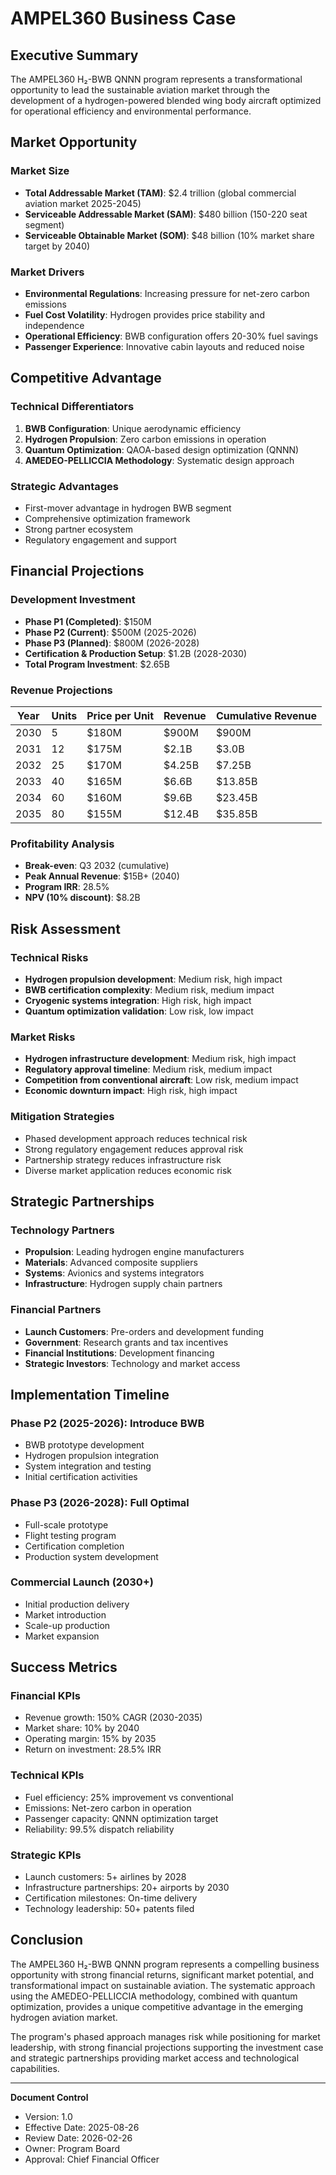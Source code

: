 # AMPEL360 Business Case

## Executive Summary

The AMPEL360 H₂-BWB QNNN program represents a transformational opportunity to lead the sustainable aviation market through the development of a hydrogen-powered blended wing body aircraft optimized for operational efficiency and environmental performance.

## Market Opportunity

### Market Size
- **Total Addressable Market (TAM)**: $2.4 trillion (global commercial aviation market 2025-2045)
- **Serviceable Addressable Market (SAM)**: $480 billion (150-220 seat segment)
- **Serviceable Obtainable Market (SOM)**: $48 billion (10% market share target by 2040)

### Market Drivers
- **Environmental Regulations**: Increasing pressure for net-zero carbon emissions
- **Fuel Cost Volatility**: Hydrogen provides price stability and independence
- **Operational Efficiency**: BWB configuration offers 20-30% fuel savings
- **Passenger Experience**: Innovative cabin layouts and reduced noise

## Competitive Advantage

### Technical Differentiators
1. **BWB Configuration**: Unique aerodynamic efficiency
2. **Hydrogen Propulsion**: Zero carbon emissions in operation
3. **Quantum Optimization**: QAOA-based design optimization (QNNN)
4. **AMEDEO-PELLICCIA Methodology**: Systematic design approach

### Strategic Advantages
- First-mover advantage in hydrogen BWB segment
- Comprehensive optimization framework
- Strong partner ecosystem
- Regulatory engagement and support

## Financial Projections

### Development Investment
- **Phase P1 (Completed)**: $150M
- **Phase P2 (Current)**: $500M (2025-2026)
- **Phase P3 (Planned)**: $800M (2026-2028)
- **Certification & Production Setup**: $1.2B (2028-2030)
- **Total Program Investment**: $2.65B

### Revenue Projections
| Year | Units | Price per Unit | Revenue | Cumulative Revenue |
|------|-------|---------------|---------|-------------------|
| 2030 | 5     | $180M        | $900M   | $900M            |
| 2031 | 12    | $175M        | $2.1B   | $3.0B            |
| 2032 | 25    | $170M        | $4.25B  | $7.25B           |
| 2033 | 40    | $165M        | $6.6B   | $13.85B          |
| 2034 | 60    | $160M        | $9.6B   | $23.45B          |
| 2035 | 80    | $155M        | $12.4B  | $35.85B          |

### Profitability Analysis
- **Break-even**: Q3 2032 (cumulative)
- **Peak Annual Revenue**: $15B+ (2040)
- **Program IRR**: 28.5%
- **NPV (10% discount)**: $8.2B

## Risk Assessment

### Technical Risks
- **Hydrogen propulsion development**: Medium risk, high impact
- **BWB certification complexity**: Medium risk, medium impact
- **Cryogenic systems integration**: High risk, high impact
- **Quantum optimization validation**: Low risk, low impact

### Market Risks
- **Hydrogen infrastructure development**: Medium risk, high impact
- **Regulatory approval timeline**: Medium risk, medium impact
- **Competition from conventional aircraft**: Low risk, medium impact
- **Economic downturn impact**: High risk, high impact

### Mitigation Strategies
- Phased development approach reduces technical risk
- Strong regulatory engagement reduces approval risk
- Partnership strategy reduces infrastructure risk
- Diverse market application reduces economic risk

## Strategic Partnerships

### Technology Partners
- **Propulsion**: Leading hydrogen engine manufacturers
- **Materials**: Advanced composite suppliers
- **Systems**: Avionics and systems integrators
- **Infrastructure**: Hydrogen supply chain partners

### Financial Partners
- **Launch Customers**: Pre-orders and development funding
- **Government**: Research grants and tax incentives
- **Financial Institutions**: Development financing
- **Strategic Investors**: Technology and market access

## Implementation Timeline

### Phase P2 (2025-2026): Introduce BWB
- BWB prototype development
- Hydrogen propulsion integration
- System integration and testing
- Initial certification activities

### Phase P3 (2026-2028): Full Optimal
- Full-scale prototype
- Flight testing program
- Certification completion
- Production system development

### Commercial Launch (2030+)
- Initial production delivery
- Market introduction
- Scale-up production
- Market expansion

## Success Metrics

### Financial KPIs
- Revenue growth: 150% CAGR (2030-2035)
- Market share: 10% by 2040
- Operating margin: 15% by 2035
- Return on investment: 28.5% IRR

### Technical KPIs
- Fuel efficiency: 25% improvement vs conventional
- Emissions: Net-zero carbon in operation
- Passenger capacity: QNNN optimization target
- Reliability: 99.5% dispatch reliability

### Strategic KPIs
- Launch customers: 5+ airlines by 2028
- Infrastructure partnerships: 20+ airports by 2030
- Certification milestones: On-time delivery
- Technology leadership: 50+ patents filed

## Conclusion

The AMPEL360 H₂-BWB QNNN program represents a compelling business opportunity with strong financial returns, significant market potential, and transformational impact on sustainable aviation. The systematic approach using the AMEDEO-PELLICCIA methodology, combined with quantum optimization, provides a unique competitive advantage in the emerging hydrogen aviation market.

The program's phased approach manages risk while positioning for market leadership, with strong financial projections supporting the investment case and strategic partnerships providing market access and technological capabilities.

---

**Document Control**
- Version: 1.0
- Effective Date: 2025-08-26
- Review Date: 2026-02-26
- Owner: Program Board
- Approval: Chief Financial Officer